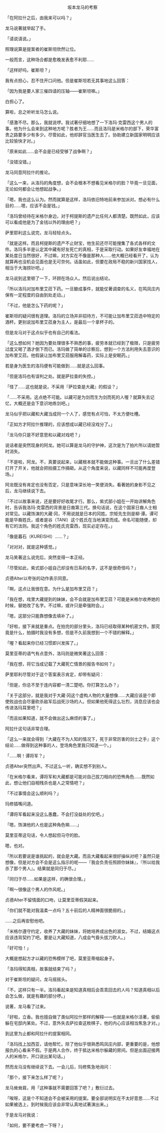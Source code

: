 <p align="center">坂本龙马的考察</p>

「在阿拉什之后，由我来可以吗？」

龙马说著就举起了手。

「请说请说。」

照理说算是提案者的崔斯坦欣然让位。

一般而言，这种场合都是愈晚发表愈不利耶……

「这样好吗，崔斯坦？」

我有点担心，忍不住开口问他。但是崔斯坦若无其事地这么回答：

「因为我是要人家三催四请的压轴——崔斯坦嘛。」

白担心了。

算啦，总之听听龙马怎么说。

「感激不尽。那么，我就说啰。我试著仔细地想了一下洛玛‧克雷西这个男人的事。他为什么会来到这种地方呢？胜者为王……而且洛玛是米格尔的部下，荣华富贵之路要多少有多少。尽管如此，他却辞官当医生去了。协助建立新国家明明应该比较愉快才对。」

「原来如此……会不会是已经受够了战争啊？」

「没错没错。」

龙马同意阿拉什的推论。

「这么一来，从洛玛的角度想，会不会根本不想看见米格尔的脸？毕竟一旦见面，无论如何都会让他想起战争。」

「嗯，我也这么认为。然而就算是这样，洛玛依旧特地前来参加派对。想必有什么目的……嗯，应该不会是钱。」

「洛玛曾经待在米格尔身边，对于柯提斯的遗产比任何人都清楚。既然如此，应该可以看成他是为了金钱以外的理由吧？」

萨里耶利这么说完，龙马轻轻点头。

「就是这样。而且柯提斯的遗产不止财宝，他生前还尽可能搜集了各式各样的文件。洛玛多半是认定其中藏有好友死亡的真相，于是采取行动。如果好友幸福地在某处度日当然很好，不过嘛，对方实在不像是那种人……他大概已经看开了，认为就算再也没机会见面也是无可奈何。话虽如此，但要在政局不稳的新兴国家找人，相当于大海捞针吧。」

龙马说到这里顿了一下，环顾在场众人。然后说出结论。

「所以洛玛对加布里艾菈下药。一旦酿成事件，就能仗著调查的名义，在鸣凤庄内保有一定程度的自由到处走动。」

「不过，他是怎么下药的呢？」

崔斯坦的疑问很有道理。洛玛的立场并非招待方，不可能让加布里艾菈选中特定的酒杯。更别说加布里艾菈身为主人，是最后一个拿杯子的。

但是龙马对于这点似乎也有自己的看法。

「这么想如何？她因为要处理很多不熟悉的事，疲劳本就已经到了极限，只是疲劳过度又喝了酒才倒下而已。洛玛做了简单的诊察后，想到一个方法利用失去意识的加布里艾菈。他假装让加布里艾菈服用解毒药，实际上是安眠药。」

若是身为医生的洛玛便有可能做到……就是这么回事。

「但是洛玛也有误判之处。就是萨拉查的失控。」

「怪了……这也就是说，不采用『萨拉查是大藏』的假设？」

「……不采用。这点绝不可能。以藏可是为剑而生为剑而死的人喔？就算失去记忆，大概还是会下意识地练剑吧。」

龙马似乎把以藏和大藏当成同一个人了，感觉有点可怕，不太方便吐槽。

「正如方才阿拉什推理的，应该想成以藏已经没戏分了。」

「龙马你只是不好意思和以藏对戏吧？」

说话者是突然现身的阿龙。她可以算是龙马的守护神，这次是为了拍片所以请她暂时消失。

「不是啦，阿龙。不，真要说起来，以藏根本就不能做这种事。一旦出了什么差错打开了开关，他就会把拍摄工作搞砸。从这个角度来说，以藏同样不可能再度登场。」

阿龙既没有肯定也没有否定，只是意味深长地一笑便消失。看著她的身影不见之后，龙马继续说下去。

「不过以故事来说，还是要好好收尾才行。那么，紫式部小姐在一开始讲解角色时，告诉我洛玛‧克雷西的背景是日裔第三代。换句话说，在这个国家日裔人士相对常见。以藏饰演的大藏‧冈，不用说就是日本的冈姓。宗矩先生则是柳‧谭。谭可能是华裔姓氏，或者是谷（TANI）这个姓氏在当地演变而成。命名可能随便，却有它的法则。我这个角色的姓氏克雷西，现实必定存在。」

「像是暮石（KUREISHI）……？」

「对对对，就是这种感觉。」

龙马笑著这么说完后，突然变得一本正经。

「尽管如此，紫式部小姐自己却没有日系的名字，这不是很奇怪吗？」

贞德Alter以夸张的动作表示同意。

「啊，这点让我很在意。为什么是加布里艾菈？」

「我在想，戏里大藏提到的妹妹，会不会就是加布里艾菈？可能是米格尔收养她的时候，替她改了名字。不过嘛，或许只是牵强附会。」

「嗯，这部分只能靠想像去填补了。」

「好啦，接下来就是重点。在拍完的部分里头，洛玛已经取得某种机密文件。那究竟是什么，拍摄时我没有多想，但是不久前我想到一个不错的解释。」

「喔？看起来你已经习惯即兴发挥了。」

莫里亚蒂的语气有点意外，洛玛则是微笑著这么回答：

「我在想，将它当成记载了大藏死亡情景的报告书如何？」

萨里耶利尽管对于这个答案表示肯定，却带有疑问：

「但是，你总不至于连内容都一清二楚吧。你打算怎么办？」

「关于这部分，就是我对于大藏‧冈这个虚构人物的大量想像……大藏应该是个即使败战也会尽量砍杀敌军后战死沙场的人。但如果他死得这么壮烈，消息应该也会传进洛玛耳里吧？」

「而且如果知道，就不会做出这么麻烦的事了。」

阿拉什这句话非常合理。

「这么一来就会得到『大藏在不为人知的情况下，死于非常厉害的剑士之手』这个结论……做得到这种事的人，登场角色里我只知道一个。」

「……啊！谭将军？」

贞德Alter突然出声。不过这么一听，确实想不到别人。

「在米格尔看来，谭将军和大藏都是可能对自己拔刀相向的恐怖角色……既然如此，想让他们自相残杀也是人之常情吧？」

「不过事情会这么顺利吗？」

玛修插嘴问道。

「谭将军看起来没这么愚蠢，不会打没益处的仗吧。」

「嗯，饰演他的人也是这种角色嘛……」

莫里亚蒂这句话，令人想起但马守的脸。

嗯，也对。

「所以若要说是谁挑起的，就会是大藏。而且大藏看起来很好操纵对吧？虽然只是想像，但是对方会不会是这么指示的呢——『我会负责任照顾你妹妹』，『所以给我杀了那个男人』。结果就是同归于尽。」

「同归于尽……如果是这样，的确很合理。」

「啊〜很像这个男人的作风呢。」

贞德Alter不留情面的口吻，让莫里亚蒂假哭起来。

「你们就不能对我温柔一点吗？五十前后的人精神面很脆弱的。」

……之后再安慰他吧。

「米格尔遵守约定，收养了大藏的妹妹，将她培养成出色的淑女。不过，结婚这点应该违背契约了吧。要是让大藏知道，八成会气昏头拔刀砍人。」

「好可怕！」

大概是想起方才以藏的恐怖模样了吧，莫里亚蒂缩起身子。

「洛玛得知真相，故事就结束了吗？」

对于崔斯坦的疑问，龙马摇摇头。

「不，这样只有一半。洛玛看起来是知道真相后会乖乖回去的人吗？知道真相以后会怎么做，就是有趣的部分啰。」

说著，龙马看了过来。

「好啦，立香。我也擅自做了类似阿拉什那样的解释——也就是米格尔活著，偷偷躲在宅邸内某处。不过，意外失去萨拉查这枚棋子，他的内心应该相当焦急才对。」

到这里为止都和阿拉什的提案相同。

「洛玛找上加西亚，请他帮忙。除了他似乎很熟悉鸣凤庄内部，更重要的是，他想报仇的心看来不假。于是两人合作，终于抵达米格尔躲藏的房间。但是出面迎接两人的米格尔，开口说出某句话。」

然而龙马没有继续说下去。一会儿后，玛修焦急地询问：

「那个，接下来怎么样了呢？」

龙马耸耸肩，用「这种事就不需要回答了吧？」敷衍过去。

「唉呀，这是个不知道会不会被采用的提案。要全部说明实在不太好意思……不过如果被选上，到时候我应该会非常认真地试著演出来。」

于是龙马对我说：

「如何，要不要考虑一下呀？」

